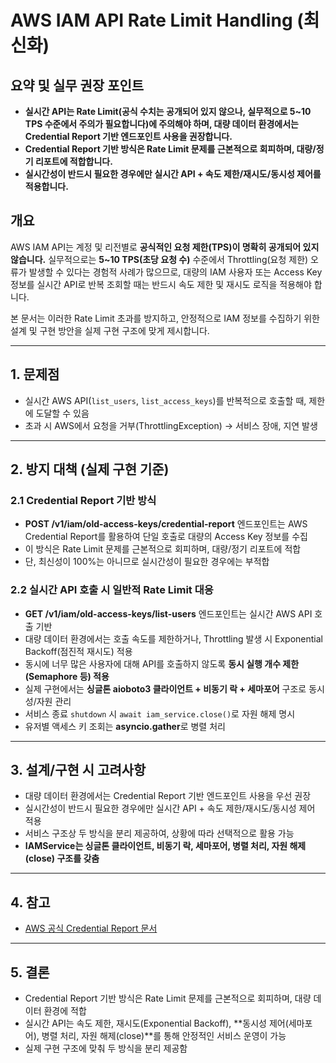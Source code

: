 # AWS IAM API Rate Limit Handling (최신화)

## 요약 및 실무 권장 포인트

- **실시간 API는 Rate Limit(공식 수치는 공개되어 있지 않으나, 실무적으로 5~10 TPS 수준에서 주의가 필요합니다)에 주의해야 하며, 대량 데이터 환경에서는 Credential Report 기반 엔드포인트 사용을 권장합니다.**
- **Credential Report 기반 방식은 Rate Limit 문제를 근본적으로 회피하며, 대량/정기 리포트에 적합합니다.**
- **실시간성이 반드시 필요한 경우에만 실시간 API + 속도 제한/재시도/동시성 제어를 적용합니다.**

## 개요

AWS IAM API는 계정 및 리전별로 **공식적인 요청 제한(TPS)이 명확히 공개되어 있지 않습니다.** 실무적으로는 **5~10 TPS(초당 요청 수)** 수준에서 Throttling(요청 제한) 오류가 발생할 수 있다는 경험적 사례가 많으므로, 대량의 IAM 사용자 또는 Access Key 정보를 실시간 API로 반복 조회할 때는 반드시 속도 제한 및 재시도 로직을 적용해야 합니다.

본 문서는 이러한 Rate Limit 초과를 방지하고, 안정적으로 IAM 정보를 수집하기 위한 설계 및 구현 방안을 실제 구현 구조에 맞게 제시합니다.

---

## 1. 문제점

- 실시간 AWS API(`list_users`, `list_access_keys`)를 반복적으로 호출할 때, 제한에 도달할 수 있음
- 초과 시 AWS에서 요청을 거부(ThrottlingException) → 서비스 장애, 지연 발생

---

## 2. 방지 대책 (실제 구현 기준)

### 2.1 Credential Report 기반 방식

- **POST /v1/iam/old-access-keys/credential-report** 엔드포인트는 AWS Credential Report를 활용하여 단일 호출로 대량의 Access Key 정보를 수집
- 이 방식은 Rate Limit 문제를 근본적으로 회피하며, 대량/정기 리포트에 적합
- 단, 최신성이 100%는 아니므로 실시간성이 필요한 경우에는 부적합

### 2.2 실시간 API 호출 시 일반적 Rate Limit 대응

- **GET /v1/iam/old-access-keys/list-users** 엔드포인트는 실시간 AWS API 호출 기반
- 대량 데이터 환경에서는 호출 속도를 제한하거나, Throttling 발생 시 Exponential Backoff(점진적 재시도) 적용
- 동시에 너무 많은 사용자에 대해 API를 호출하지 않도록 **동시 실행 개수 제한(Semaphore 등) 적용**
- 실제 구현에서는 **싱글톤 aioboto3 클라이언트 + 비동기 락 + 세마포어** 구조로 동시성/자원 관리
- 서비스 종료 `shutdown` 시 `await iam_service.close()`로 자원 해제 명시
- 유저별 액세스 키 조회는 **asyncio.gather**로 병렬 처리

---

## 3. 설계/구현 시 고려사항

- 대량 데이터 환경에서는 Credential Report 기반 엔드포인트 사용을 우선 권장
- 실시간성이 반드시 필요한 경우에만 실시간 API + 속도 제한/재시도/동시성 제어 적용
- 서비스 구조상 두 방식을 분리 제공하여, 상황에 따라 선택적으로 활용 가능
- **IAMService는 싱글톤 클라이언트, 비동기 락, 세마포어, 병렬 처리, 자원 해제(close) 구조를 갖춤**

---

## 4. 참고

- [AWS 공식 Credential Report 문서](https://docs.aws.amazon.com/IAM/latest/UserGuide/credential-reports.html)

---

## 5. 결론

- Credential Report 기반 방식은 Rate Limit 문제를 근본적으로 회피하며, 대량 데이터 환경에 적합
- 실시간 API는 속도 제한, 재시도(Exponential Backoff), **동시성 제어(세마포어), 병렬 처리, 자원 해제(close)**를 통해 안정적인 서비스 운영이 가능
- 실제 구현 구조에 맞춰 두 방식을 분리 제공함
